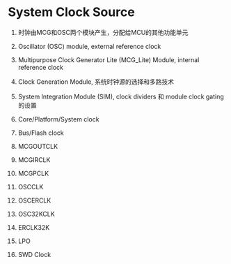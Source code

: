 # System Clock Source

1. 时钟由MCG和OSC两个模块产生，分配给MCU的其他功能单元

1. Oscillator (OSC) module, external reference clock
2. Multipurpose Clock Generator Lite (MCG_Lite) Module, internal reference clock

1. Clock Generation Module, 系统时钟源的选择和多路技术
2. System Integration Module (SIM), clock dividers 和 module clock gating 的设置

1. Core/Platform/System clock
2. Bus/Flash clock
3. MCGOUTCLK
4. MCGIRCLK
5. MCGPCLK
6. OSCCLK
7. OSCERCLK
8. OSC32KCLK
9. ERCLK32K
0. LPO

1. SWD Clock

